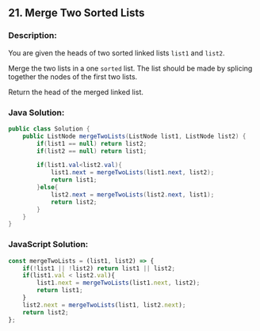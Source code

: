 
## 21. Merge Two Sorted Lists

### Description:
You are given the heads of two sorted linked lists ```list1``` and ```list2```.

Merge the two lists in a one ```sorted``` list. The list should be made by splicing together the nodes of the first two lists.

Return the head of the merged linked list.

### Java Solution:
```Java
public class Solution {
    public ListNode mergeTwoLists(ListNode list1, ListNode list2) {
        if(list1 == null) return list2;
        if(list2 == null) return list1;

        if(list1.val<list2.val){
            list1.next = mergeTwoLists(list1.next, list2);
            return list1;
        }else{
            list2.next = mergeTwoLists(list2.next, list1);
            return list2;
        }
    }
}
```

### JavaScript Solution:
```JavaScript
const mergeTwoLists = (list1, list2) => {
    if(!list1 || !list2) return list1 || list2;
    if(list1.val < list2.val){
        list1.next = mergeTwoLists(list1.next, list2);
        return list1;
    }
    list2.next = mergeTwoLists(list1, list2.next);
    return list2;
};
```